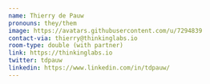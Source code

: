 ```yaml
---
name: Thierry de Pauw
pronouns: they/them
image: https://avatars.githubusercontent.com/u/7294839
contact-via: thierry@thinkinglabs.io
room-type: double (with partner)
link: https://thinkinglabs.io
twitter: tdpauw
linkedin: https://www.linkedin.com/in/tdpauw/
---
```

